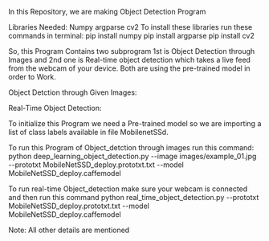 In this Repository, we are making Object Detection Program

Libraries Needed:
Numpy
argparse
cv2
To install these libraries run these commands in terminal:
pip install numpy
pip install argparse
pip install cv2

So, this Program Contains two subprogram
1st is Object Detection through Images and 2nd one is Real-time object detection which takes a live feed from the webcam of your device.
Both are using the pre-trained model in order to Work.

Object Detction through Given Images:

Real-Time Object Detection:

To initialize this Program we need a Pre-trained model so we are importing a list of class labels available in file MobilenetSSd.

To run this Program of Object_detction through images run this command:
python deep_learning_object_detection.py --image images/example_01.jpg --prototxt MobileNetSSD_deploy.prototxt.txt --model MobileNetSSD_deploy.caffemodel

To run real-time Object_detection make sure your webcam is connected and then run this command
python real_time_object_detection.py --prototxt MobileNetSSD_deploy.prototxt.txt --model MobileNetSSD_deploy.caffemodel

Note: All other details are mentioned